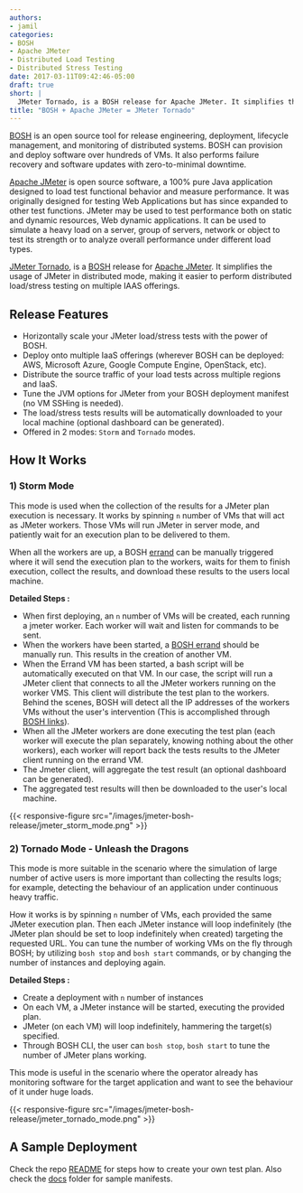 ```yaml
---
authors:
- jamil
categories:
- BOSH
- Apache JMeter
- Distributed Load Testing
- Distributed Stress Testing
date: 2017-03-11T09:42:46-05:00
draft: true
short: |
  JMeter Tornado, is a BOSH release for Apache JMeter. It simplifies the usage of JMeter in distributed mode, making it easier to perform load or stress testing.
title: "BOSH + Apache JMeter = JMeter Tornado"
---
```


[BOSH](http://bosh.io/) is an open source tool for release engineering, deployment, lifecycle management, and monitoring of distributed systems.
BOSH can provision and deploy software over hundreds of VMs. It also performs failure recovery and software updates with zero-to-minimal downtime.

[Apache JMeter](http://jmeter.apache.org/) is open source software, a 100% pure Java application designed to load test functional behavior and measure performance. It was originally designed for testing Web Applications but has since expanded to other test functions. JMeter may be used to test performance both on static and dynamic resources, Web dynamic applications. It can be used to simulate a heavy load on a server, group of servers, network or object to test its strength or to analyze overall performance under different load types.

[JMeter Tornado](https://github.com/jamlo/jmeter-bosh-release), is a [BOSH](https://bosh.io/) release for [Apache JMeter](http://jmeter.apache.org/). It simplifies the usage of JMeter in distributed mode, making it easier to perform distributed load/stress testing on multiple IAAS offerings.

## Release Features

* Horizontally scale your JMeter load/stress tests with the power of BOSH.
* Deploy onto multiple IaaS offerings (wherever BOSH can be deployed: AWS, Microsoft Azure, Google Compute Engine, OpenStack, etc).
* Distribute the source traffic of your load tests across multiple regions and IaaS.
* Tune the JVM options for JMeter from your BOSH deployment manifest (no VM SSHing is needed).
* The load/stress tests results will be automatically downloaded to your local machine (optional dashboard can be generated).
* Offered in 2 modes: `Storm` and `Tornado` modes.

## How It Works

### 1) Storm Mode
This mode is used when the collection of the results for a JMeter plan execution is necessary. It works by spinning `n` number of VMs that will act as JMeter workers. Those VMs will run JMeter in server mode, and patiently wait for an execution plan to be delivered to them.

When all the workers are up, a BOSH [errand](https://bosh.io/docs/terminology.html#errand) can be manually triggered where it will send the execution plan to the workers, waits for them to finish execution, collect the results, and download these results to the users local machine.

**Detailed Steps :**

* When first deploying, an `n` number of VMs will be created, each running a jmeter worker. Each worker will wait and listen for commands to be sent.
* When the workers have been started, a [BOSH errand](https://bosh.io/docs/terminology.html#errand) should be manually run. This results in the creation of another VM.
* When the Errand VM has been started, a bash script will be automatically executed on that VM. In our case, the script will run a JMeter client that connects to all the JMeter workers running on the worker VMS. This client will distribute the test plan to the workers. Behind the scenes, BOSH will detect all the IP addresses of the workers VMs without the user's intervention (This is accomplished through [BOSH links](https://bosh.io/docs/links.html)).
* When all the JMeter workers are done executing the test plan (each worker will execute the plan separately, knowing nothing about the other workers), each worker will report back the tests results to the JMeter client running on the errand VM.
* The Jmeter client, will aggregate the test result (an optional dashboard can be generated).
* The aggregated test results will then be downloaded to the user's local machine.

{{< responsive-figure src="/images/jmeter-bosh-release/jmeter_storm_mode.png" >}}

### 2) Tornado Mode - Unleash the Dragons
This mode is more suitable in the scenario where the simulation of large number of active users is more important than collecting the results logs; for example, detecting the behaviour of an application under continuous heavy traffic.

How it works is by spinning `n` number of VMs, each provided the same JMeter execution plan. Then each JMeter instance will loop indefinitely (the JMeter plan should be set to loop indefinitely when created) targeting the requested URL. You can tune the number of working VMs on the fly through BOSH; by utilizing `bosh stop` and `bosh start` commands, or by changing the number of instances and deploying again.

**Detailed Steps :**

* Create a deployment with `n` number of instances
* On each VM, a JMeter instance will be started, executing the provided plan.
* JMeter (on each VM) will loop indefinitely, hammering the target(s) specified.
* Through BOSH CLI, the user can `bosh stop`, `bosh start` to tune the number of JMeter plans working.

This mode is useful in the scenario where the operator already has monitoring software for the target application and want to see the behaviour of it under huge loads.

{{< responsive-figure src="/images/jmeter-bosh-release/jmeter_tornado_mode.png" >}}

## A Sample Deployment

Check the repo [README](https://github.com/jamlo/jmeter-bosh-release#getting-started---aws-example) for steps how to create your own test plan. Also check the [docs](https://github.com/jamlo/jmeter-bosh-release/tree/master/docs) folder for sample manifests.
